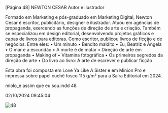 [Página 48]
NEWTON CESAR
Autor e ilustrador

Formado em Marketing e pós-graduado em Marketing
Digital, Newton Cesar é escritor, publicitário, designer e
ilustrador.
Atuou em agências de propaganda, exercendo as funções
de direção de arte e criação. Também se especializou em
design editorial, desenvolvendo projetos gráficos e capas
de livros para editoras.
Como escritor, publicou livros de ficção e de negócios.
Entre eles:
• Um minuto
• Bendito maldito
• Eu, Beatriz e Ângela
• O mar e a escuridão
• A morte é de matar
• Direção de arte em propaganda
• Making of
• Vitamina fotográfica
• Os primeiros segredos da direção de arte
• Do livro ao livro: A arte de escrever e publicar ficção

Esta obra foi composta em Love Ya Like A Sister e em Minion Pro
e impressa sobre papel cuchê fosco 115 g/m²
para a Saíra Editorial em 2024.

miolo_e assim que eu sou.indd 48

02/10/2024 09:45:04

![48](./img/page_48-01.jpg)
